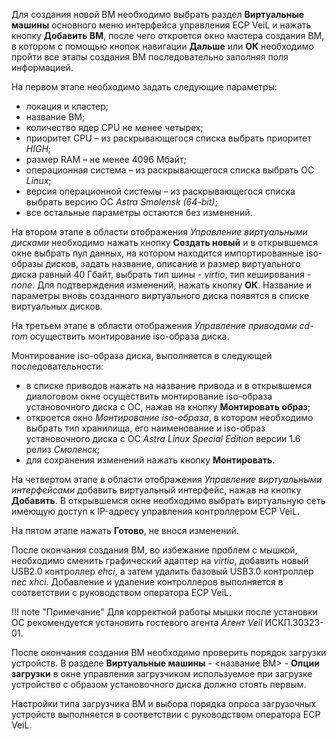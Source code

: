 Для создания новой ВМ необходимо выбрать раздел **Виртуальные машины** основного меню интерфейса 
управления ECP VeiL и нажать кнопку **Добавить ВМ**, после чего откроется окно мастера создания ВМ, 
в котором с помощью кнопок навигации **Дальше** или **ОК** необходимо пройти все этапы 
создания ВМ последовательно заполняя поля информацией.

На первом этапе необходимо задать следующие параметры:

   - локация и кластер;
   - название ВМ;
   - количество ядер CPU не менее четырех;
   - приоритет CPU – из раскрывающегося списка выбрать приоритет *HIGH*;
   - размер RAM – не менее 4096 Мбайт;
   - операционная система – из раскрывающегося списка выбрать ОС *Linux*;
   - версия операционной системы – из раскрывающегося списка выбрать версию ОС *Astra Smolensk (64-bit)*;
   - все остальные параметры остаются без изменений.

На втором этапе в области отображения *Управление виртуальными дисками* необходимо нажать 
кнопку **Создать новый** и в открывшемся окне выбрать пул данных, на котором находится 
импортированные iso-образы дисков, задать название, описание и размер виртуального 
диска равный 40 Гбайт, выбрать тип шины - *virtio*, тип кеширования - *none*. Для подтверждения 
изменений, нажать кнопку **ОК**. Название и параметры вновь созданного виртуального диска 
появятся в списке виртуальных дисков. 

На третьем этапе в области отображения *Управление приводами cd-rom* осуществить 
монтирование iso-образа диска.

Монтирование iso-образа диска, выполняется в следующей последовательности:

   - в списке приводов нажать на название привода и в открывшемся диалоговом окне осуществить 
     монтирование iso-образа установочного диска с ОС, нажав на кнопку **Монтировать образ**;
   - откроется окно *Монтирование iso-образа*, в котором необходимо выбрать тип хранилища, его наименование 
     и iso-образ установочного диска c ОС *Astra Linux Special Edition* версии 1.6 релиз *Смоленск*;
   - для сохранения изменений нажать кнопку **Монтировать**.

На четвертом этапе в области отображения *Управление виртуальными интерфейсами* добавить 
виртуальный интерфейс, нажав на кнопку **Добавить**. В открывшемся окне необходимо выбрать 
виртуальную сеть имеющую доступ к IP-адресу управления контроллером ECP VeiL.

На пятом этапе нажать **Готово**, не внося изменений.

После окончания создания ВМ, во избежание проблем с мышкой, необходимо сменить графический 
адаптер на *virtio*, добавить новый USB2.0 контроллер *ehci*, а затем удалить базовый USB3.0 контроллер *nec xhci*. 
Добавление и удаление контроллеров выполняется в соответствии с руководством оператора ECP VeiL.

!!! note "Примечание" 
    Для корректной работы мышки после установки ОС рекомендуется установить гостевого 
    агента *Агент Veil* ИСКП.30323-01.

После окончания создания ВМ необходимо проверить порядок загрузки устройств. 
В разделе **Виртуальные машины** - <название ВМ> - **Опции загрузки** в окне управления 
загрузчиком используемое при загрузке устройство с образом установочного диска должно стоять первым.

Настройки типа загрузчика ВМ и выбора порядка опроса загрузочных устройств выполняется 
в соответствии с руководством оператора ECP VeiL.
